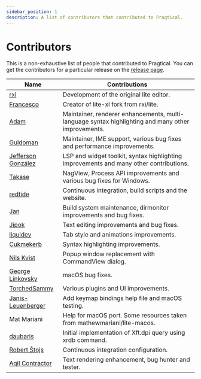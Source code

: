 ```yaml
---
sidebar_position: 1
description: A list of contributors that contributed to Pragtical.
---
```


# Contributors

This is a non-exhaustive list of people that contributed to Pragtical.
You can get the contributors for a particular release on the [release page].

| Name                 | Contributions
| ----                 | -------------
| [rxi]                | Development of the original lite editor.
| [Francesco]          | Creator of lite-xl fork from rxi/lite.
| [Adam]               | Maintainer, renderer enhancements, multi-language syntax highlighting and many other improvements.
| [Guldoman]           | Maintainer, IME support, various bug fixes and performance improvements.
| [Jefferson González] | LSP and widget toolkit, syntax highlighting improvements and many other contributions.
| [Takase]             | NagView, Process API improvements and various bug fixes for Windows.
| [redtide]            | Continuous integration, build scripts and the website.
| [Jan]                | Build system maintenance, dirmonitor improvements and bug fixes.
| [Jipok]              | Text editing improvements and bug fixes.
| [liquidev]           | Tab style and animations improvements.
| [Cukmekerb]          | Syntax highlighting improvements.
| [Nils Kvist]         | Popup window replacement with CommandView dialog.
| [George Linkovsky]   | macOS bug fixes.
| [TorchedSammy]       | Various plugins and UI improvements.
| [Janis-Leuenberger]  | Add keymap bindings help file and macOS testing.
| Mat Mariani          | Help for macOS port. Some resources taken from mathewmariani/lite-macos.
| [daubaris]           | Initial implementation of Xft.dpi query using xrdb command.
| [Robert Štojs]       | Continuous integration configuration.
| [Aqil Contractor]    | Text rendering enhancement, bug hunter and tester.


[release page]:       https://github.com/pragtical/pragtical/releases
[rxi]:                https://github.com/rxi
[Francesco]:          https://github.com/franko
[Adam]:               https://github.com/adamharrison
[Guldoman]:           https://github.com/guldoman
[Jefferson González]: https://github.com/jgmdev
[Takase]:             https://github.com/takase1121
[redtide]:            https://github.com/redtide
[Jan]:                https://github.com/Jan200101
[Jipok]:              https://github.com/Jipok
[liquidev]:           https://github.com/liquidev
[Cukmekerb]:          https://github.com/vincens2005
[Nils Kvist]:         https://github.com/budRich
[George Linkovsky]:   https://github.com/Timofffee
[TorchedSammy]:       https://github.com/TorchedSammy
[Janis-Leuenberger]:  https://github.com/Janis-Leuenberger
[daubaris]:           https://github.com/daubaris
[Robert Štojs]:       https://github.com/netrobert
[Aqil Contractor]:    https://github.com/AqilCont
